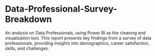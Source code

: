 # Data-Professional-Survey-Breakdown
An analysis on Data Professionals, using Power BI as the cleaning and visualization tool. This report presents key findings from a survey of data professionals, providing insights into demographics, career satisfaction, skills, and challenges.
